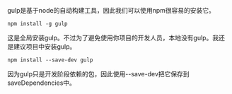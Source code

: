 gulp是基于node的自动构建工具，因此我们可以使用npm很容易的安装它。
```
npm install -g gulp
```

这是全局安装gulp。不过为了避免使用你项目的开发人员，本地没有gulp。我还是建议项目中安装gulp。
```
npm install --save-dev gulp
```
因为gulp只是开发阶段依赖的包，因此使用--save-dev把它保存到saveDependencies中。
